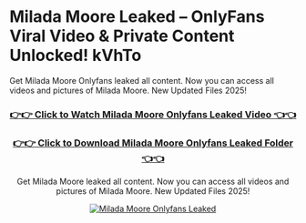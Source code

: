 # Milada Moore Leaked – OnlyFans Viral Video & Private Content Unlocked! kVhTo

Get Milada Moore Onlyfans leaked all content. Now you can access all videos and pictures of Milada Moore. New Updated Files 2025!  
<div align="center">
  
### [👉👉 Click to Watch Milada Moore Onlyfans Leaked Video 👈👈](https://links2leaks.com/miladamoore)  
### [👉👉 Click to Download Milada Moore Onlyfans Leaked Folder 👈👈](https://links2leaks.com/miladamoore)  

Get Milada Moore leaked all content. Now you can access all videos and pictures of Milada Moore. New Updated Files 2025!  

[![Milada Moore Onlyfans Leaked](https://i.ibb.co/93hzkbrt/l2l.gif)](https://links2leaks.com/miladamoore)  

</div>
